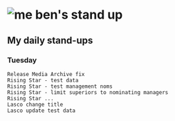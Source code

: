# ![me](https://avatars2.githubusercontent.com/u/5232044?s=50&v=4) ben's stand up

## My daily stand-ups
 
### Tuesday

    Release Media Archive fix
    Rising Star - test data
    Rising Star - test management noms
    Rising Star - limit superiors to nominating managers
    Rising Star ...
    Lasco change title 
    Lasco update test data
